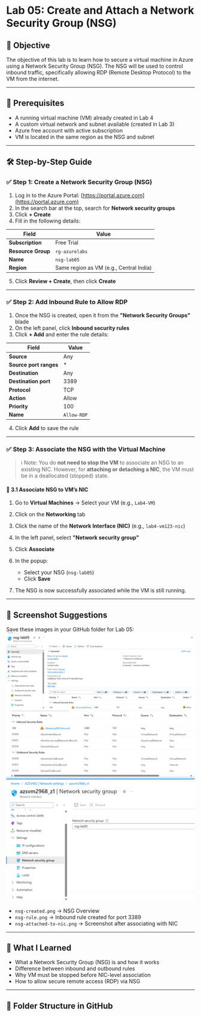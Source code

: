 # Lab 05: Create and Attach a Network Security Group (NSG)

## 🎯 Objective

The objective of this lab is to learn how to secure a virtual machine in Azure using a Network Security Group (NSG). The NSG will be used to control inbound traffic, specifically allowing RDP (Remote Desktop Protocol) to the VM from the internet.

---

## 🔧 Prerequisites

- A running virtual machine (VM) already created in Lab 4
- A custom virtual network and subnet available (created in Lab 3)
- Azure free account with active subscription
- VM is located in the same region as the NSG and subnet

---

## 🛠️ Step-by-Step Guide

### ✅ Step 1: Create a Network Security Group (NSG)

1. Log in to the Azure Portal: [https://portal.azure.com](https://portal.azure.com)
2. In the search bar at the top, search for **Network security groups**
3. Click **+ Create**
4. Fill in the following details:

| Field              | Value                   |
|-------------------|-------------------------|
| **Subscription**   | Free Trial              |
| **Resource Group** | `rg-azurelabs`          |
| **Name**           | `nsg-lab05`             |
| **Region**         | Same region as VM (e.g., Central India) |

5. Click **Review + Create**, then click **Create**

---

### ✅ Step 2: Add Inbound Rule to Allow RDP

1. Once the NSG is created, open it from the **"Network Security Groups"** blade
2. On the left panel, click **Inbound security rules**
3. Click **+ Add** and enter the rule details:

| Field                   | Value                   |
|-------------------------|-------------------------|
| **Source**              | Any                     |
| **Source port ranges**  | *                       |
| **Destination**         | Any                     |
| **Destination port**    | 3389                    |
| **Protocol**            | TCP                     |
| **Action**              | Allow                   |
| **Priority**            | 100                     |
| **Name**                | `Allow-RDP`             |

4. Click **Add** to save the rule

---


### ✅ Step 3: Associate the NSG with the Virtual Machine

> ℹ️ Note: You do **not need to stop the VM** to associate an NSG to an existing NIC. However, for **attaching or detaching a NIC**, the VM must be in a deallocated (stopped) state.

#### 🔗 3.1 Associate NSG to VM’s NIC

1. Go to **Virtual Machines** → Select your VM (e.g., `Lab4-VM`)
2. Click on the **Networking** tab
3. Click the name of the **Network Interface (NIC)** (e.g., `lab4-vm123-nic`)
4. In the left panel, select **"Network security group"**
5. Click **Associate**
6. In the popup:
   - Select your NSG (`nsg-lab05`)
   - Click **Save**

7. The NSG is now successfully associated while the VM is still running.

---

## 📸 Screenshot Suggestions

Save these images in your GitHub folder for Lab 05:
![NSG creation](./nsg-creation.png)
![inbouond rules creation](./inbound-rules.png)
![NSG association with vm throuhj NIC network interface](./nsg-associated-withvm.png)
- `nsg-created.png` → NSG Overview
- `nsg-rule.png` → Inbound rule created for port 3389
- `nsg-attached-to-nic.png` → Screenshot after associating with NIC

---

## 🧠 What I Learned

- What a Network Security Group (NSG) is and how it works
- Difference between inbound and outbound rules
- Why VM must be stopped before NIC-level association
- How to allow secure remote access (RDP) via NSG

---

## 📁 Folder Structure in GitHub

